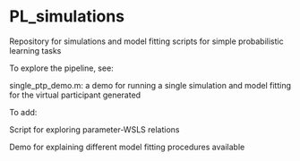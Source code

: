 # PL_simulations

Repository for simulations and model fitting scripts for simple probabilistic learning tasks

To explore the pipeline, see:

single_ptp_demo.m: a demo for running a single simulation and model fitting for the virtual participant generated



To add:

Script for exploring parameter-WSLS relations

Demo for explaining different model fitting procedures available
